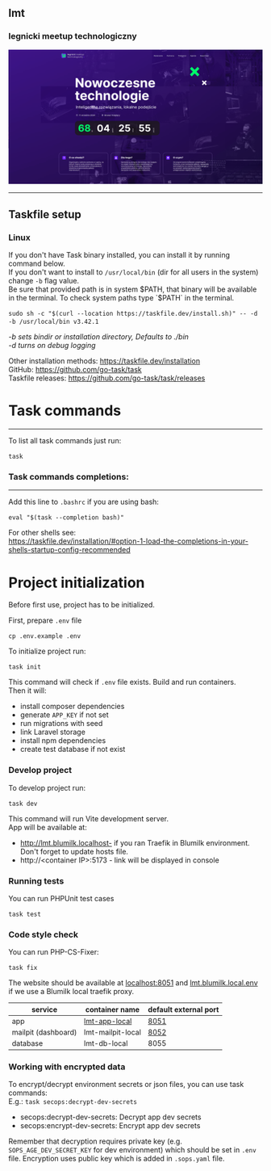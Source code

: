 ## lmt

### legnicki meetup technologiczny

![./screenshot.png](./screenshot.png)

---
## Taskfile setup
### Linux

If you don't have Task binary installed, you can install it by running command below. \
If you don't want to install to `/usr/local/bin` (dir for all users in the system) change `-b` flag value. \
Be sure that provided path is in system $PATH, that binary will be available in the terminal.
To check system paths type `$PATH` in the terminal.

```shell
sudo sh -c "$(curl --location https://taskfile.dev/install.sh)" -- -d -b /usr/local/bin v3.42.1
```
_-b sets bindir or installation directory, Defaults to ./bin_ \
_-d turns on debug logging_

Other installation methods: https://taskfile.dev/installation \
GitHub: https://github.com/go-task/task \
Taskfile releases: https://github.com/go-task/task/releases

# Task commands

---
To list all task commands just run:
```shell
task
```
### Task commands completions:

---
Add this line to `.bashrc` if you are using bash:
```
eval "$(task --completion bash)"
```
For other shells see: \
https://taskfile.dev/installation/#option-1-load-the-completions-in-your-shells-startup-config-recommended

# Project initialization

Before first use, project has to be initialized.

First, prepare `.env` file
```shell
cp .env.example .env
```

To initialize project run:
```shell
task init
```
This command will check if `.env` file exists.
Build and run containers. \
Then it will:
- install composer dependencies
- generate `APP_KEY` if not set
- run migrations with seed
- link Laravel storage
- install npm dependencies
- create test database if not exist

### Develop project

To develop project run:
```shell
task dev
```
This command will run Vite development server. \
App will be available at:
- http://lmt.blumilk.localhost- if you ran Traefik in Blumilk environment. Don't forget to update hosts file.
- http://\<container IP>:5173 - link will be displayed in console

### Running tests

You can run PHPUnit test cases

```
task test
```

### Code style check

You can run PHP-CS-Fixer:

```
task fix
```

The website should be available at [localhost:8051](localhost:8051) and [lmt.blumilk.local.env](lmt.blumilk.local.env)
if we use a Blumilk local traefik proxy.

| service             | container name                                 | default external port          |
|---------------------|------------------------------------------------|--------------------------------|
| app                 | [lmt-app-local](https://lmt.blumilk.local.env) | [8051](http://localhost:8051/) |
| mailpit (dashboard) | lmt-mailpit-local                              | [8052](http://localhost:8052/) |                  
| database            | lmt-db-local                                   | 8055                           |  


### Working with encrypted data

To encrypt/decrypt environment secrets or json files, you can use task commands: \
E.g.: `task secops:decrypt-dev-secrets`

* secops:decrypt-dev-secrets:                             Decrypt app dev secrets
* secops:encrypt-dev-secrets:                             Encrypt app dev secrets

Remember that decryption requires private key (e.g. `SOPS_AGE_DEV_SECRET_KEY` for dev environment) which should be set in `.env` file.
Encryption uses public key which is added in `.sops.yaml` file.